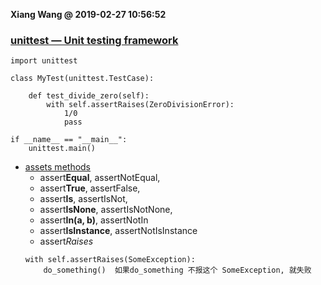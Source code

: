 **Xiang Wang @ 2019-02-27 10:56:52**


### [unittest — Unit testing framework](https://docs.python.org/3/library/unittest.html)


    import unittest

    class MyTest(unittest.TestCase):

        def test_divide_zero(self):
            with self.assertRaises(ZeroDivisionError):
                1/0
                pass

    if __name__ == "__main__":
        unittest.main()

* [assets methods](https://docs.python.org/3/library/unittest.html#unittest.TestCase.debug)  
    * assert**Equal**, assertNotEqual, 
    * assert**True**, assertFalse, 
    * assert**Is**, assertIsNot, 
    * assert**IsNone**, assertIsNotNone, 
    * assert**In(a, b)**, assertNotIn
    * assert**IsInstance**, assertNotIsInstance
    * assert*Raises*
    ```
    with self.assertRaises(SomeException):
        do_something()  如果do_something 不报这个 SomeException, 就失败
    ```
